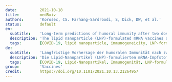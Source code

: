 ```yaml
---
date:          2021-10-18
title:         medRxiv
authors:       'Korosec, CS. Farhang-Sardroodi, S, Dick, DW, et al.'
status:        default
en:
  subtitle:    'Long-term predictions of humoral immunity after two doses of BNT162b2 and mRNA-1273 vaccines based on dosage, age and sex'
  description: 'The lipid nanoparticle (LNP)-formulated mRNA vaccines are a widely adopted two-dose vaccination public health strategy to manage the COVID-19 pandemic. Clinical trial data has described the immunogeneicity of the vaccine, albeit within a limited study time frame. Our aims were to use a within-host mathematical model for LNP-formulated mRNA vaccines, informed by available clinical trial data, to project a longer term understanding of humoral immunity as a function of vaccine type, dosage amount, age, and sex. We developed a mathematical model describing the immunization process of LNP-formulated mRNA vaccines, and fit our model to twenty-two clinical humoral and cytokine BNT162b2 or mRNA-1273 human two-dose vaccination data sets. We incorporated multi-dose effects in our model to specify whether the dosage is standard or low-dose. We further specify the age groups 18-55, 56-70, and 70+ in our fits for two-standard doses of mRNA-1273, and sex in our fits for two-standard doses of BNT162b2. We used non-linear mixed effect models to fit to all similar data types (e.g. standard two-dose BNT162b2 or mRNA-1273, or two low-dose mRNA-1273). Therefore, in our fits all estimated parameters are statistically correlated, which allowed us to determine the underlying ‘population-dynamics’ structure common to a data type. We therefore made accurate long-term predictions informed by all clinical data used in this study. We estimate that two standard doses of either mRNA-1273 or BNT162b2, with dosage times separated by the company-mandated intervals, results in individuals loosing more than 99% humoral immunity relative to peak immunity by eight months following the second dose. We predict that within an eight month period following dose two (corresponding to the CDC time-frame for administration of a third dose), there exists a period of time longer than one month where an individual has less then 99% humoral immunity relative to peak immunity, regardless of which vaccine was administered. We further find that age has a strong influence in maintaining humoral immunity; by eight months following dose two we predict that individuals aged 18-55 have a four-fold humoral advantage compared to aged 56-70 and 70+ individuals. We find that sex has little effect on the vaccine uptake and long-term IgG counts. Finally, we find that humoral immunity generated from two low doses of mRNA-1273 decays substantially slower relative to peak immunity gained than compared to two standard doses of either mRNA-1273 or BNT162b2. For the two dose mRNA vaccines, our predictions highlight the importance of the recommended third booster dose in order to maintain elevated levels of antibodies. We further show that age plays a critical role in determining the antibody levels. Hence, a third booster dose may confer an immuno-protective advantage in older individuals.'
  tags:        [COVID-19, lipid nanoparticle, immunogeneicity, LNP-formulated mRNA vaccines]
de:
  subtitle:    'Langfristige Vorhersage der humoralen Immunität nach zwei Dosen der Impfstoffe BNT162b2 und mRNA-1273 in Abhängigkeit von Dosierung, Alter und Geschlecht'
  description: 'Die Lipid-Nanopartikel (LNP)-formulierten mRNA-Impfstoffe sind eine weit verbreitete Zwei-Dosis-Impfstrategie im öffentlichen Gesundheitswesen zur Bekämpfung der COVID-19-Pandemie. Klinische Studiendaten haben die Immunogenität des Impfstoffs beschrieben, wenn auch in einem begrenzten Zeitrahmen der Studie. Unser Ziel war, ein mathematisches Modell für LNP-formulierte mRNA-Impfstoffe auf der Grundlage der verfügbaren klinischen Studiendaten zu entwickeln, um ein längerfristiges Verständnis der humoralen Immunität in Abhängigkeit von Impfstofftyp, Dosierung, Alter und Geschlecht zu gewinnen. Wir entwickelten ein mathematisches Modell, das den Immunisierungsprozess von LNP-formulierten mRNA-Impfstoffen beschreibt, und passten unser Modell an zweiundzwanzig klinische Humoral- und Zytokin-BNT162b2- oder mRNA-1273-Human-Zweidosis-Impfdatensätze an. Wir haben Mehrfachdosis-Effekte in unser Modell aufgenommen, um zu spezifizieren, ob es sich um eine Standard- oder eine Niedrigdosis-Dosierung handelt. Des Weiteren spezifizierten wir die Altersgruppen 18-55, 56-70 und 70+ in unseren Anpassungen für zwei Standarddosen von mRNA-1273 und das Geschlecht in unseren Anpassungen für zwei Standarddosen von BNT162b2. Wir haben nicht-lineare Modelle mit gemischten Effekten verwendet, um alle ähnlichen Datentypen anzupassen (z. B. zwei Standarddosen BNT162b2 oder mRNA-1273 oder zwei Niedrigdosen mRNA-1273). Daher sind in unseren Anpassungen alle geschätzten Parameter statistisch korreliert, was es uns ermöglichte, die zugrundeliegende ’populationsdynamische’ Struktur zu bestimmen, die einem Datentyp gemeinsam ist. Wir haben daher genaue langfristige Vorhersagen auf der Grundlage aller in dieser Studie verwendeten klinischen Daten gemacht. Wir schätzen, dass zwei Standarddosen von entweder mRNA-1273 oder BNT162b2 bei Dosierungszeitpunkten, die durch die vom Unternehmen empfohlenen Intervalle voneinander getrennt sind, dazu führen, dass Individuen bis acht Monate nach der zweiten Dosis mehr als 99 % der humoralen Immunität im Vergleich zur maximalen Immunität verlieren. Wir sagen voraus, dass es innerhalb eines Zeitraums von acht Monaten nach der zweiten Dosis (entsprechend dem CDC-Zeitrahmen für die Verabreichung einer dritten Dosis) einen Zeitraum von mehr als einem Monat gibt, in dem eine Person weniger als 99 % humorale Immunität im Vergleich zur maximalen Immunität aufweist, unabhängig davon, welcher Impfstoff verabreicht wurde. Wir stellen ferner fest, dass das Alter einen starken Einfluss auf die Aufrechterhaltung der humoralen Immunität hat; acht Monate nach der zweiten Dosis sagen wir voraus, dass Personen im Alter von 18-55 Jahren einen vierfachen humoralen Vorteil gegenüber Personen im Alter von 56-70 und 70+ haben. Wir stellen fest, dass das Geschlecht nur einen geringen Einfluss auf die Aufnahme des Impfstoffs und die langfristigen IgG-Werte hat. Schließlich stellen wir fest, dass die humorale Immunität, die durch zwei niedrige Dosen von mRNA-1273 erzeugt wird, im Vergleich zu zwei Standarddosen von mRNA-1273 oder BNT162b2 wesentlich langsamer abklingt als die erreichte Spitzenimmunität. Bei den mRNA-Impfstoffen mit zwei Dosen unterstreichen unsere Vorhersagen die Bedeutung der empfohlenen dritten Auffrischungsdosis, um erhöhte Antikörperspiegel aufrechtzuerhalten. Wir zeigen außerdem, dass das Alter eine entscheidende Rolle bei der Bestimmung der Antikörperspiegel spielt. Daher kann eine dritte Auffrischungsdosis bei älteren Personen einen immunprotektiven Vorteil bieten.' 
  tags:        [COVID-19, Lipid-Nanopartikel, Immunogenität, LNP-formulierte mRNA-Impfstoffe]
group:         'Vaccines'
credit:        https://doi.org/10.1101/2021.10.13.21264957
---
```

